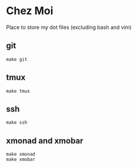 Chez Moi
========
Place to store my dot files (excluding bash and vim)

git
---

    make git

tmux
----

    make tmux

ssh
---

    make ssh

xmonad and xmobar
-----------------

    make xmonad
    make xmobar
